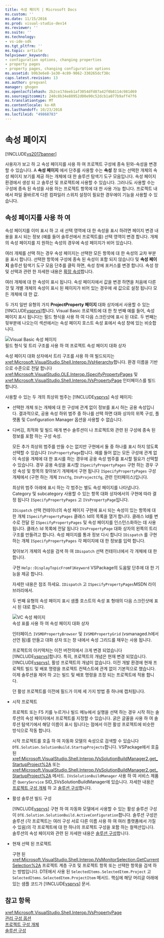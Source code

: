 ```yaml
---
title: 속성 페이지 | Microsoft Docs
ms.custom: ''
ms.date: 11/15/2016
ms.prod: visual-studio-dev14
ms.reviewer: ''
ms.suite: ''
ms.technology:
- vs-ide-sdk
ms.tgt_pltfrm: ''
ms.topic: article
helpviewer_keywords:
- configuration options, changing properties
- property pages
- property pages, changing configuration options
ms.assetid: b9b3e6e8-1e30-4c89-9862-330265dcf38c
caps.latest.revision: 13
ms.author: gregvanl
manager: ghogen
ms.openlocfilehash: 2b2ce17deeb1af3054dfd87a42f0b8114c981d69
ms.sourcegitcommit: 240c8b34e80952d00e90c52dcb1a077b9aff47f6
ms.translationtype: MT
ms.contentlocale: ko-KR
ms.lasthandoff: 10/23/2018
ms.locfileid: "49868783"
---
```

# <a name="property-pages"></a>속성 페이지
[!INCLUDE[vs2017banner](../../includes/vs2017banner.md)]

사용자가 보고 하 고 속성 페이지를 사용 하 여 프로젝트 구성에 종속 된와-속성을 변경할 수 있습니다. A **속성 페이지** 에서 단추를 사용할 수는 **속성** 창 또는 선택한 개체의 속성 페이지 보기를 제공 하는 개체에 대 한 솔루션 탐색기 도구 모음입니다. 속성 페이지 환경에서 생성 되 고 솔루션 및 프로젝트에 사용할 수 있습니다. 그러나도 사용할 수는 구성에 종속 된 속성을 사용 하는 프로젝트 항목에 대 한 사용 가능 합니다. 프로젝트 내에서 파일 올바르게 다른 컴파일러 스위치 설정이 필요한 경우에이 기능을 사용할 수 있습니다.  
  
## <a name="using-property-pages"></a>속성 페이지를 사용 하 여  
 속성 페이지를 이미 표시 하 고 새 선택 영역에 대 한 속성을 표시 하려면 페이지 변경 내용을 표시 되는 정보 (예를 들어 솔루션에서 프로젝트를) 선택 영역이 변경 합니다. 개체의 속성 페이지를 지 원하는 속성의 경우에 속성 페이지가 비어 있습니다.  
  
 여러 개체를 선택 하는 경우 속성 페이지는 선택한 모든 항목에 대 한 속성의 교차 부분을 표시 합니다. 선택한 항목에 구성에 종속 된 속성이 포함 되지 않습니다 및 **속성 페이지** 솔루션 탐색기 도구 모음 단추를 클릭 하면, 속성 창에 포커스를 변경 합니다. 속성 창 및 선택과 관련 한 자세한 내용은 [확장 속성](../../extensibility/internals/extending-properties.md)합니다.  
  
 여러 개체에 대 한 속성이 표시 됩니다. 속성 페이지에서 값을 변경 하면을 처음에 다른 것 및 개별 개체의 속성이 표시 된 페이지가 비어 있는 경우에 새 값으로 설정 됩니다 모든 개체에 대 한 값.  
  
 두 가지 일반 유형의 가지 **ProjectProperty 페이지** 대화 상자에서 사용할 수 있는 [!INCLUDE[vsprvs](../../includes/vsprvs-md.md)]합니다. Visual Basic 프로젝트에 대 한 첫 번째 예를 들어, 속성 페이지 표시 됩니다는 필드 형식을 사용 하 여 다음 스크린샷에 표시 된 대로. 두 번째는 뒷부분에 나오는이 섹션에서는 속성 페이지 호스트 속성 표에서 속성 창에 있는 비슷합니다.  
  
 ![Visual Basic 속성 페이지](../../extensibility/internals/media/vsvbproppages.gif "vsVBPropPages")  
필드 형식 및 트리 구조를 사용 하 여 프로젝트 속성 페이지 대화 상자  
  
 속성 페이지 대화 상자에서 트리 구조를 사용 하 여 빌드되지는 <xref:Microsoft.VisualStudio.Shell.Interop.IVsHierarchy>합니다. 환경 이름을 기반으로 수준으로 전달 합니다 <xref:Microsoft.VisualStudio.OLE.Interop.ISpecifyPropertyPages> 및 <xref:Microsoft.VisualStudio.Shell.Interop.IVsPropertyPage> 인터페이스를 빌드합니다.  
  
 사용할 수 있는 두 개의 최상위 범주는 [!INCLUDE[vsprvs](../../includes/vsprvs-md.md)] 속성 페이지:  
  
- 선택한 개체 또는 개체에 대 한 구성에 관계 없이 정보를 표시 하는 공용 속성입니다. 결과적으로, 공용 속성 하위 범주 중 하나를 선택 하면 대화 상자의 위쪽 구성, 플랫폼 및 Configuration Manager 옵션을 사용할 수 없습니다.  
  
- 디버깅, 최적화 및 빌드 매개 변수 솔루션이 나 프로젝트와 관련 된 구성에 종속 된 정보를 포함 하는 구성 속성.  
  
  모든 추가 최상위 범주를 만들 수는 없지만 구현에서 둘 중 하나를 표시 하지 않도록 선택할 수 있습니다 `IVsPropertyPage`합니다. 예를 들어 없는 모든 구성에 관계 없이 속성을 개체에 대 한 표시를 하는 경우에 공용 속성 범주를 표시할 필요가 선택할 수 있습니다. 경우 공용 속성을 표시할 `ISpecifyPropertyPages` 구현 하는 경우 구성 속성 및 항목의 찾아보기 개체에서 구현 됩니다 `ISpecifyPropertyPages` 구성 개체에서 (구현 하는 개체 `IVsCfg`, `IVsProjectCfg`, 관련 인터페이스)입니다.  
  
  최상위 범주 아래에 표시 하는 각 범주는 별도 속성 페이지를 나타냅니다. Category 및 subcategory 사용할 수 있는 항목 대화 상자에서의 구현에 따라 결정 됩니다 `ISpecifyPropertyPages` 고 `IVsPropertyPage`입니다.  
  
  `IDispatch` 선택 컨테이너의 속성 페이지 구현에 표시 되는 속성이 있는 항목에 대 한 개체 `ISpecifyPropertyPages` 클래스 Id의 목록을 열거 합니다. 클래스 Id를 변수로 전달 된 `ISpecifyPropertyPages` 및 속성 페이지를 인스턴스화하는 데 사용 됩니다. 클래스 Id 목록에 전달 됩니다 `IVsPropertyPage` 대화 상자의 왼쪽의 트리 구조를 만들려고 합니다. 속성 페이지를 통과 정보 다시 합니다 `IDispatch` 를 구현 하는 개체 `ISpecifyPropertyPages` 각 페이지에 대 한 정보를 입력 합니다.  
  
  찾아보기 개체의 속성을 검색 하 여 `IDispatch` 선택 컨테이너에서 각 개체에 대 한 합니다.  
  
  구현 `Help::DisplayTopicFromF1Keyword` VSPackage의 도움말 단추에 대 한 기능을 제공 합니다.  
  
  자세한 내용은 참조 하세요. `IDispatch` 고 `ISpecifyPropertyPages`MSDN 라이브러리에서.  
  
  두 번째 유형의 속성 페이지 표시 샘플 호스트의 속성 표 형태의 다음 스크린샷에 표시 된 대로 합니다.  
  
  ![VC 속성 페이지](../../extensibility/internals/media/vsvcproppages.gif "vsVCPropPages")  
  속성 표를 사용 하 여 속성 페이지 대화 상자  
  
  인터페이스 `IVSMDPropertyBrowser` 및 `IVSMDPropertyGrid` (vsmanaged.h에서 선언 됨)를 만들고 대화 상자 또는 창 내에서 속성 그리드를 채우는 사용 됩니다.  
  
  프로젝트의 아키텍처는 이전 버전의에서 크게 변경 되었습니다 [!INCLUDE[vsprvs](../../includes/vsprvs-md.md)]합니다. 특히, 프로젝트의 개념은 현재 변경 되었습니다. [!INCLUDE[vsprvs](../../includes/vsprvs-md.md)], 활성 프로젝트의 개념이 없습니다. 이전 개발 환경에 현재 프로젝트 빌드 및 배포 명령을 프로젝트 컨텍스트에 관계 없이 기본적으로 했습니다. 이제 솔루션을 제어 하 고는 빌드 및 배포 명령을 조정 되는 프로젝트에 적용 합니다.  
  
  던 활성 프로젝트를 이전에 필드가 이제 세 가지 방법 중 하나에 캡처됩니다.  
  
- 시작 프로젝트  
  
   프로젝트 또는 F5 키를 누르거나 빌드 메뉴에서 실행을 선택 하는 경우 시작 하는 솔루션의 속성 페이지에서 프로젝트를 지정할 수 있습니다. 굵은 글꼴을 사용 하 여 솔루션 탐색기에서 해당 이름이 표시 됩니다는 점에서 이전 활성 프로젝트에 비슷한 방식으로 작동 합니다.  
  
   시작 프로젝트를 호출 하 여 자동화 모델의 속성으로 검색할 수 있습니다 `DTE.Solution.SolutionBuild.StartupProjects`합니다. VSPackage에서 호출 된 <xref:Microsoft.VisualStudio.Shell.Interop.IVsSolutionBuildManager2.get_StartupProject%2A> 또는 <xref:Microsoft.VisualStudio.Shell.Interop.IVsSolutionBuildManager2.get_StartupProject%2A> 메서드. `IVsSolutionBuildManager` 사용 하 여 서비스 제품은 `QueryService` SID_SVsSolutionBuildManager에 있습니다. 자세한 내용은 [프로젝트 구성 개체](../../extensibility/internals/project-configuration-object.md) 하 고 [솔루션 구성](../../extensibility/internals/solution-configuration.md)합니다.  
  
- 활성 솔루션 빌드 구성  
  
   [!INCLUDE[vsprvs](../../includes/vsprvs-md.md)] 구현 하 여 자동화 모델에서 사용할 수 있는 활성 솔루션 구성이 `DTE.Solution.SolutionBuild.ActiveConfiguration`합니다. 솔루션 구성은 솔루션 (각 프로젝트는 여러 구성 서로 다른 이름 사용 하 여 여러 플랫폼에서 가질 수 있음)의 각 프로젝트에 대 한 하나의 프로젝트 구성을 포함 하는 컬렉션입니다. 솔루션의 속성 페이지와 관련 된 자세한 내용은 [솔루션 구성](../../extensibility/internals/solution-configuration.md)합니다.  
  
- 현재 선택 된 프로젝트  
  
   구현 된 <xref:Microsoft.VisualStudio.Shell.Interop.IVsMonitorSelection.GetCurrentSelection%2A> 프로젝트 계층 구조 및 프로젝트 항목 또는 선택한 항목을 검색 하는 방법입니다. DTE에서 사용 된 `SelectedItems.SelectedItem.Project` 고 `SelectedItems.SelectedItem.ProjectItem` 메서드. 핵심에 해당 머리글 아래에 있는 샘플 코드가 [!INCLUDE[vsprvs](../../includes/vsprvs-md.md)] 문서.  
  
## <a name="see-also"></a>참고 항목  
 <xref:Microsoft.VisualStudio.Shell.Interop.IVsPropertyPage>   
 [관리 구성 옵션](../../extensibility/internals/managing-configuration-options.md)   
 [프로젝트 구성 개체](../../extensibility/internals/project-configuration-object.md)   
 [솔루션 구성](../../extensibility/internals/solution-configuration.md)

